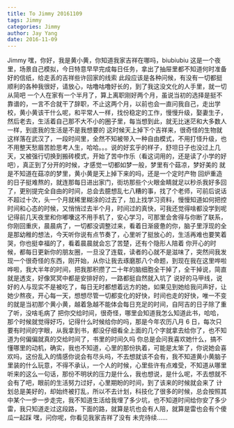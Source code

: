 ```yaml
---
title: To Jimmy 20161109
tags: Jimmy
categories: Jimmy
author: Jay Yang
date: 2016-11-09
---
```


Jimmy
嘿，你好，我是黄小黄，你知道我家吉祥在哪吗，biubiubiu
这是一个夜里，场景自己模拟，今日特意早早完成每日任务，拿出了抽屉里都不知道何时准备好的信纸，给走丢的吉祥些许回家的线索
此段应该是各种问候，有没有一切都挺顺利的各种我很好，请放心，咕噜咕噜好长的，到了我这没文化的人手里，就一切从简吧
一个人在家有一个半月了，算上离职刚好两个月，虽说当初的选择是挺不靠谱的，一言不合就干了辞职，不止这两个月，以前也会一直问我自己，走出学校，黄小黄该干什么呢，和平常人一样，找份稳定的工作，慢慢升级，娶妻生子，然后老去，生活着自己那不大不小的圈子里，每当想到此，就无比迷茫和大多数人一样，到底我的生活是不是我想要的
这时候天上掉下个吉祥来，很奇怪的生物就这样落在武汉了，一段时间里，全然不知被带入一种自由模式，不用打怪升级，也不用整天愁眉苦脸思考人生，哈哈。。。说的好玄乎的样子，舒坦日子也没过上几天，又被强行切换到搬砖模式，开始了苦中作乐（看这词用的，还是读了小学的好吧），真正到了分开的时候，才感觉一切都如梦一般，梦里有个菇凉，梦好美的
就是不知道在菇凉的梦里，黄小黄是天上掉下来的吗，还是一个定时产物
回炉重造的日子挺难熬的，就连那每日进出家门，街坊那些个火眼金睛就足以秒杀我好多回了，更别提完全自由的时间，总会去臆想乱七八糟的事，找了个老师，可前后说话不超过十次，头一个月就稀里糊涂的过去了，加上找学习资料，慢慢知道如何把控时间和心态的时候，又悄悄过去半个月，时间过的真快，可我还觉得啥都没学到呢
记得前几天夜里和你嘟囔这不用手机了，安心学习，可那里会舍得与你断了联系，你刚回重庆，晨晨病了，一切都没调整过来，看着日渐疲惫的你，脑子里浮现的全是那幼稚的想法，今天听你说有点节奏了，心里听了挺放心的，生活再难也要笑着哭，你也挺幸福的了，看着晨晨就会忘了苦楚，还有个隐形人陪着
你开心的时候，都每日更新你的朋友圈，一旦没了连载，读者的心就不是滋味了，突然间我发现一个很奇怪的东西，刚开始，从你让我去琢磨那八个命题，到现在我在这里哗啦哗啦，我大半年的时间，把我那积攒了二十年的脑细胞全干掉了，全干掉说，简直就是透支，好像冥冥中都是安排好的，一路都挺自然就入坑了
说好的马甲线，说好的人与现实不是被吃了，每日无时都想着远方的她，如果见到她给我问声好，让她少熬夜，开心每一天，想想尽管一切都变化的好快，时间也走的好快，唯一不变的就是当初那个黄小黄，越着急越不能体会每日充足的时间，自阿吉的日子除了重了听，没啥毛病了
把你交给时间，很奇怪，哪里会知道我怎么知道此书，哈哈，那个时候就觉得好巧，记得什么时候给你的吗，那是今年农历八月 6 日，每次只要有时间的字眼，从我拿到书，都没仔细看全上面的几个字就拿去给你了，也不知道为何偏偏就真的交给时间了，书里的时间久吗
你总是会问我喜欢她什么，搞不懂哪里的动机，确实，我也不知道，心里的那份执着，可能是太笨了，你说她会喜欢吗，这份乱入的情感你说会有尽头吗，不去想就该不会有，我不知道黄小黄脑子里装的什么玩意，不得不承认，一个人的时候，心里些许有点难受，不知道从哪里听来的这么一句话，那份不明状的压力是什么，我也想说，是什么呢，不去想就不会有了吧，眼前的生活努力过好，心里期盼的时间，到了该来的时候就会来了
计划总是美好的，却始终被打乱，所以不去计划，科技化了很多的时候，总会按照其中某个一步一步走完，我不知道生活给我埋了多少坑，也不知道时间给你安了多少雷，我只知道走过这段路，下面的路，就算是坑也会有人陪，就算是雷也会有个傻瓜一起踩
嘿，问你呢，你看见我家吉祥了没有
未完待续……
